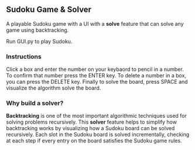## Sudoku Game & Solver

A playable Sudoku game with a UI with a **solve** feature that can solve any game using backtracking.

Run GUI.py to play Sudoku.

### Instructions

Click a box and enter the number on your keybaord to pencil in a number. To confirm that number press the ENTER key. To delete a number in a box, you can press the DELETE key. Finally to solve the board, press SPACE and visualize the algorithm solve the board.

### Why build a solver?

**Backtracking** is one of the most important algorithmic techniques used for solving problems recursively. This **solver** feature helps to simplify how backtracking works by visualizing how a Sudoku board can be solved recursively. Each slot in the Sudoku board is solved incrementally, checking at each step if every entry on the board satisfies the Sudoku game rules.

